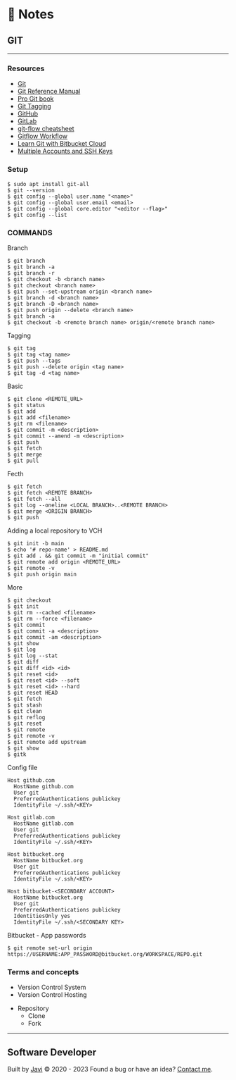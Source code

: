 # :memo: Notes
## GIT
---
### Resources
- [Git](https://git-scm.com/)
- [Git Reference Manual](https://git-scm.com/docs)
- [Pro Git book](https://git-scm.com/book)
- [Git Tagging](https://git-scm.com/book/en/v2/Git-Basics-Tagging)
- [GitHub](https://github.com/)
- [GitLab](https://gitlab.com/)
- [git-flow cheatsheet](https://danielkummer.github.io/git-flow-cheatsheet/)
- [Gitflow Workflow](https://www.atlassian.com/git/tutorials/comparing-workflows/gitflow-workflow)
- [Learn Git with Bitbucket Cloud](https://www.atlassian.com/git/tutorials/learn-git-with-bitbucket-cloud)
- [Multiple Accounts and SSH Keys](https://dbushell.com/2013/01/27/multiple-accounts-and-ssh-keys/)
### Setup
```
$ sudo apt install git-all
$ git --version
$ git config --global user.name "<name>"
$ git config --global user.email <email>
$ git config --global core.editor "<editor --flag>"
$ git config --list
```
### COMMANDS
Branch
```
$ git branch
$ git branch -a
$ git branch -r
$ git checkout -b <branch name>
$ git checkout <branch name>
$ git push --set-upstream origin <branch name>
$ git branch -d <branch name>
$ git branch -D <branch name>
$ git push origin --delete <branch name>
$ git branch -a
$ git checkout -b <remote branch name> origin/<remote branch name>
```
Tagging
```
$ git tag
$ git tag <tag name>
$ git push --tags
$ git push --delete origin <tag name>
$ git tag -d <tag name>
```
Basic
```
$ git clone <REMOTE_URL>
$ git status
$ git add
$ git add <filename>
$ git rm <filename>
$ git commit -m <description>
$ git commit --amend -m <description>
$ git push
$ git fetch
$ git merge
$ git pull
```
Fecth
```
$ git fetch
$ git fetch <REMOTE BRANCH>
$ git fetch --all
$ git log --oneline <LOCAL BRANCH>..<REMOTE BRANCH>
$ git merge <ORIGIN BRANCH>
$ git push
```
Adding a local repository to VCH
```
$ git init -b main
$ echo '# repo-name' > README.md
$ git add . && git commit -m "initial commit"
$ git remote add origin <REMOTE_URL>
$ git remote -v
$ git push origin main
```
More
```
$ git checkout
$ git init
$ git rm --cached <filename>
$ git rm --force <filename>
$ git commit
$ git commit -a <description>
$ git commit -am <description>
$ git show
$ git log
$ git log --stat
$ git diff
$ git diff <id> <id>
$ git reset <id>
$ git reset <id> --soft
$ git reset <id> --hard
$ git reset HEAD
$ git fetch
$ git stash
$ git clean
$ git reflog
$ git reset
$ git remote
$ git remote -v
$ git remote add upstream
$ git show
$ gitk
```
Config file
```
Host github.com
  HostName github.com
  User git
  PreferredAuthentications publickey
  IdentityFile ~/.ssh/<KEY>

Host gitlab.com
  HostName gitlab.com
  User git
  PreferredAuthentications publickey
  IdentityFile ~/.ssh/<KEY>

Host bitbucket.org
  HostName bitbucket.org
  User git
  PreferredAuthentications publickey
  IdentityFile ~/.ssh/<KEY>

Host bitbucket-<SECONDARY ACCOUNT>
  HostName bitbucket.org
  User git
  PreferredAuthentications publickey
  IdentitiesOnly yes
  IdentityFile ~/.ssh/<SECONDARY KEY>
```
Bitbucket - App passwords
```
$ git remote set-url origin https://USERNAME:APP_PASSWORD@bitbucket.org/WORKSPACE/REPO.git
```
### Terms and concepts
- Version Control System
- Version Control Hosting
* Repository
  - Clone
  - Fork
---
## Software Developer
Built by [Javi](https://javierandres.dev) :copyright: 2020 - 2023
Found a bug or have an idea? [Contact me](https://javierandres.dev).

